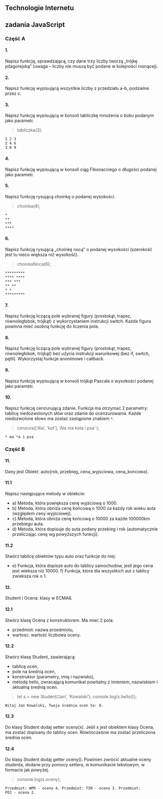 ## Technologie Internetu

## zadania JavaScript

### Część A

#### 1.
Napisz funkcję, sprawdzającą, czy dane trzy liczby tworzą „trójkę pitagorejską” (uwaga – liczby nie muszą być podane w kolejności rosnącej).

#### 2.
Napisz funkcję wypisującą wszystkie liczby z przedziału a-b, podzielne przez c.

#### 3.
Napisz funkcję wypisującą w konsoli tabliczkę mnożenia o boku podanym jako parametr.

> tabliczka(3);
```
1 2 3
2 4 6
3 6 9
```

#### 4.
Napisz funkcję wypisującą w konsoli ciąg Fibonacciego o długości podanej jako parametr.

#### 5.
Napisz funkcję rysującą choinkę o podanej wysokości.

> choinka(4);
```
*
**
***
****
```

#### 6.
Napisz funkcję rysującą „choinkę nocą” o podanej wysokości (szerokość jest tu nieco większa niż wysokość).

> choinkaNoca(6);
```
*********
**** ****
*** ***
** **
* *
*********
```

#### 7.
Napisz funkcję liczącą pole wybranej figury (prostokąt, trapez, równoległobok, trójkąt) z wykorzystaniem instrukcji switch. Każda figura powinna mieć osobną funkcję do liczenia pola.

#### 8.
Napisz funkcję liczącą pole wybranej figury (prostokąt, trapez, równoległobok, trójkąt) bez użycia instrukcji warunkowej (bez if, switch, pętli). Wykorzystaj funkcje anonimowe i callback.

#### 9.
Napisz funkcję wypisującą w konsoli trójkąt Pascala o wysokości podanej jako parametr.

#### 10.
Napisz funkcję cenzurującą zdanie. Funkcja ma otrzymać 2 parametry: tablicę niedozwolonych słów oraz zdanie do ocenzurowania. Każde niedozwolone słowo ma zostać zastąpione znakiem `*`.

> cenzura([‘Ala’, ‘kot’], ‘Ala ma kota i psa’ );
```
* ma *a i psa
```

### Część B

#### 11.
Dany jest Obiekt:
auto{rok, przebieg, cena_wyjsciowa, cena_koncowa}.

#### 11.1
Napisz następujące metody w obiekcie:
- a) Metoda, która powiększa cenę wyjściową o 1000.
- b) Metoda, która obniża cenę końcową o 1000 za każdy rok wieku auta (względem ceny wyjściowej).
- c) Metoda, która obniża cenę końcową o 10000 za każde 100000km przebiegu auta.
- d) Metoda, która dopisuje do auta podany przebieg i rok (automatycznie przeliczając cenę wg powyższych funkcji).

#### 11.2
Stwórz tablicę obiektów typu auto oraz funkcje do niej:
- e) Funkcja, która dopisze auto do tablicy samochodow, jesli jego cena jest wieksza niz 10000.
f) Funkcja, ktora dla wszystkich aut z tablicy zwieksza rok o 1.

#### 12.
Student i Ocena: klasy w ECMA6.

#### 12.1
Stwórz klasę Ocena z konstruktorem. Ma mieć 2 pola:
- przedmiot: nazwa przedmiotu,
- wartosc: wartość liczbowa oceny.

#### 12.2
Stwórz klasę Student, zawierającą:
- tablicę ocen,
- pole na średnią ocen,
- konstruktor (parametry, imię i nazwisko),
- metodę hello, zwracającą komunikat powitalny z imieniem, nazwiskiem i aktualną średnią ocen.

> let s = new Student(‘Jan’, ‘Kowalski’);
> console.log(s.hello());
```
Witaj Jan Kowalski, Twoja średnia ocen to: 0.
```

#### 12.3
Do klasy Student dodaj setter oceny(x). Jeśli x jest obiektem klasy Ocena, ma zostać dopisany do tablicy ocen. Równocześnie ma zostać przeliczona średnia ocen.

#### 12.4
Do klasy Student dodaj getter oceny(). Powinien zwrócić aktualne oceny studenta, dodane przy pomocy settera, w komunikacie tekstowym, w formacie jak powyżej.

> console.log(s.oceny);
```
Przedmiot: WPR - ocena 4. Przedmiot: TIN - ocena 3. Przedmiot:
POJ - ocena 2.
```

